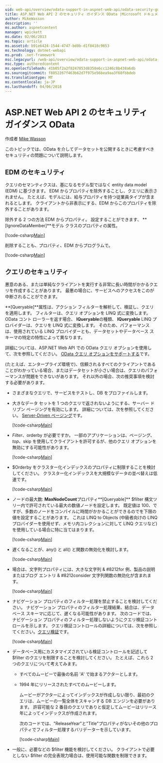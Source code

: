```yaml
---
uid: web-api/overview/odata-support-in-aspnet-web-api/odata-security-guidance
title: ASP.NET Web API 2 のセキュリティ ガイダンス OData |Microsoft ドキュメント
author: MikeWasson
description: ''
ms.author: aspnetcontent
manager: wpickett
ms.date: 02/06/2013
ms.topic: article
ms.assetid: b91e6424-1544-4747-bd0b-d1f8418c9653
ms.technology: dotnet-webapi
ms.prod: .net-framework
msc.legacyurl: /web-api/overview/odata-support-in-aspnet-web-api/odata-security-guidance
msc.type: authoredcontent
ms.openlocfilehash: 41b05f2a2f8247853d8358e6cc1246c8b438a6db
ms.sourcegitcommit: f8852267f463b62d7f975e56bea9aa3f68fbbdeb
ms.translationtype: MT
ms.contentlocale: ja-JP
ms.lasthandoff: 04/06/2018
---
```

<a name="security-guidance-for-aspnet-web-api-2-odata"></a>ASP.NET Web API 2 のセキュリティ ガイダンス OData
====================
作成者 [Mike Wasson](https://github.com/MikeWasson)

このトピックでは、OData を介してデータセットを公開するときに考慮すべきセキュリティの問題について説明します。

## <a name="edm-security"></a>EDM のセキュリティ

クエリのセマンティクスは、基になるモデル型ではなく entity data model (EDM) に基づきます。 EDM からプロパティを除外することし、クエリに表示されません。 たとえば、モデルには、給与プロパティを持つ従業員タイプが含まれるとします。 クライアントから非表示にする、EDM からこのプロパティを除外することがあります。

除外する 2 つの方法 EDM からプロパティ。 設定することができます、 **[IgnoreDataMember]**モデル クラスのプロパティの属性。

[!code-csharp[Main](odata-security-guidance/samples/sample1.cs)]

削除することも、プロパティ、EDM からプログラムで。

[!code-csharp[Main](odata-security-guidance/samples/sample2.cs)]

## <a name="query-security"></a>クエリのセキュリティ

悪意のある、または単純なクライアントを実行する非常に長い時間がかかるクエリを作成することがあります。 最悪の場合に、サービスへのアクセスをこのが中断されることができます。

**[Queryable]**属性は、アクション フィルターを解析して、検証し、クエリを適用します。 フィルターは、クエリ オプションを LINQ 式に変換します。 OData コント ローラーを返す場合、 **IQueryable**の種類、 **IQueryable** LINQ プロバイダーは、クエリを LINQ 式に変換します。 そのため、パフォーマンスは、使用されている LINQ プロバイダーとも、データセットやデータベース スキーマの特定の特性によって異なります。

詳細については、ASP.NET Web API での OData クエリ オプションを使用して、次を参照してください。 [OData クエリ オプションをサポートする](supporting-odata-query-options.md)です。

(たとえば、エンタープライズ環境で)、信頼されるすべてのクライアントであることがわかっている場合、またはデータセットが小さい場合は、クエリのパフォーマンスが問題をできないがあります。 それ以外の場合、次の推奨事項を検討する必要があります。

- さまざまなクエリで、サービスをテストし、DB をプロファイルします。
- 大きなデータ セットを 1 つのクエリで返されないようにする、サーバー ドリブン ページングを有効にします。 詳細については、次を参照してください。 [Server-Driven ページング](supporting-odata-query-options.md#server-paging)です。 

    [!code-csharp[Main](odata-security-guidance/samples/sample3.cs)]
- $Filter、$orderby が必要ですか。 一部のアプリケーションは、ページング、$top、$skip を使用してクライアントを許可するが、他のクエリ オプションを無効にする可能性があります。 

    [!code-csharp[Main](odata-security-guidance/samples/sample4.cs)]
- $Orderby をクラスター化インデックスのプロパティに制限することを検討してください。 クラスター化インデックスを大規模なデータの並べ替えは低速です。 

    [!code-csharp[Main](odata-security-guidance/samples/sample5.cs)]
- ノードの最大数: **MaxNodeCount**プロパティ**[Queryable]** $filter 構文ツリー内で許可されている最大の数値ノードを設定します。 既定値は 100、ですが、多数のノードをコンパイルに時間がかかることができるのでを下限の値を設定することがあります。 これは LINQ to Objects (中級者向けの LINQ プロバイダーを使用せず、メモリ内コレクションに対して LINQ クエリなど) を使用している場合に特に当てはまります。 

    [!code-csharp[Main](odata-security-guidance/samples/sample6.cs)]
- 遅くなることが、any() と all() と関数の無効化を検討します。 

    [!code-csharp[Main](odata-security-guidance/samples/sample7.cs)]
- 場合は、文字列プロパティには、大きな文字列 & #8212for 例、製品の説明またはブログ エントリ & #8212consider 文字列関数の無効化が含まれます。 

    [!code-csharp[Main](odata-security-guidance/samples/sample8.cs)]
- ナビゲーション プロパティのフィルター処理を禁止することを検討してください。 ナビゲーション プロパティのフィルター処理結果、結合は、データベース スキーマに応じて、遅くなる可能性があります。 次のコードでは、ナビゲーション プロパティのフィルター処理しないようにクエリ検証コントロールを示します。 クエリ検証コントロールの詳細については、次を参照してください。[クエリ検証](supporting-odata-query-options.md#query-validation)です。 

    [!code-csharp[Main](odata-security-guidance/samples/sample9.cs)]
- データベース用にカスタマイズされている検証コントロールを記述して $filter のクエリを制限することを検討してください。 たとえば、これら 2 つのクエリについて考えてみます。 

  - すべてのムービーで最後の名前 'A' で始まるアクターとします。
  - 1994 年にリリースされたすべてのムービーします。

    ムービーがアクターによってインデックスが作成しない限り、最初のクエリは、ムービーの一覧全体をスキャンする DB エンジンを必要があります。 許容可能な 2 番目のクエリでありと仮定してムービーはリリース年によってインデックスが作成されます。

    次のコードでは、"ReleaseYear"と"Title"プロパティがないその他のプロパティでフィルター処理するバリデーターを示しています。

    [!code-csharp[Main](odata-security-guidance/samples/sample10.cs)]
- 一般に、必要などの $filter 機能を検討してください。 クライアントで必要としない $filter の完全表現力場合は、使用可能な関数を制限できます。
